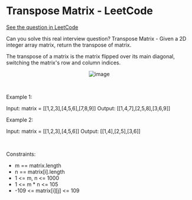 # Transpose Matrix - LeetCode
[See the question in LeetCode](https://leetcode.com/problems/transpose-matrix/submissions/1731788081/?envType=problem-list-v2&envId=simulation)

Can you solve this real interview question? Transpose Matrix - Given a 2D integer array matrix, return the transpose of matrix.

The transpose of a matrix is the matrix flipped over its main diagonal, switching the matrix's row and column indices.


<p align="center">
  <img src="https://assets.leetcode.com/uploads/2021/02/10/hint_transpose.png" alt="image" >
</p>


 

Example 1:


Input: matrix = [[1,2,3],[4,5,6],[7,8,9]]
Output: [[1,4,7],[2,5,8],[3,6,9]]


Example 2:


Input: matrix = [[1,2,3],[4,5,6]]
Output: [[1,4],[2,5],[3,6]]


 

Constraints:

 * m == matrix.length
 * n == matrix[i].length
 * 1 <= m, n <= 1000
 * 1 <= m * n <= 105
 * -109 <= matrix[i][j] <= 109
